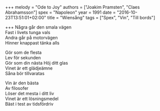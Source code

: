 +++
melody = "Ode to Joy"
authors = ["Joakim Pramsten", "Claes Abrahamsson"]
spex = "Napoleon"
year = 1991
date = "2016-10-23T13:51:01+02:00"
title = "Wiensång"
tags = ["Spex", "Vin", "Till bords"]

+++
Några går den smala vägen  
Fast i livets tunga vals  
Andra går på motorvägen  
Hinner knappast tänka alls

Gör som de flesta  
Lev för sekunden  
Gör som din nästa
Höj ditt glas   
Vinet är ett glädjeämne  
Såna bör tillvaratas
  
Vin är den bästa  
Av filosofer  
Löser det mesta i ditt liv  
Vinet är ett lösningsmedel  
Bäst i test av tidsfördriv
